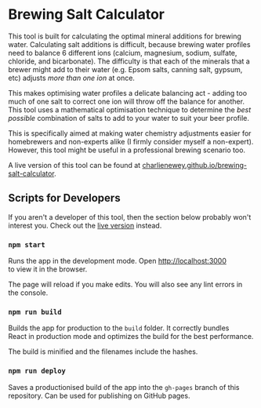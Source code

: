 # Brewing Salt Calculator

This tool is built for calculating the optimal mineral additions for brewing
water. Calculating salt additions is difficult, because brewing water
profiles need to balance 6 different ions (calcium, magnesium, sodium,
sulfate, chloride, and bicarbonate). The difficulty is that each of the
minerals that a brewer might add to their water (e.g. Epsom salts, canning
salt, gypsum, etc) adjusts *more than one ion* at once.

This makes optimising water profiles a delicate balancing act - adding too
much of one salt to correct one ion will throw off the balance for another.
This tool uses a mathematical optimisation technique to determine the *best
possible* combination of salts to add to your water to suit your beer
profile.

This is specifically aimed at making water chemistry adjustments easier for
homebrewers and non-experts alike (I firmly consider myself a non-expert).
However, this tool might be useful in a professional brewing scenario too.

A live version of this tool can be found at
[charlienewey.github.io/brewing-salt-calculator][live-mode].

## Scripts for Developers

If you aren't a developer of this tool, then the section below probably won't
interest you. Check out the [live version][live-mode] instead.

### `npm start`

Runs the app in the development mode. Open [http://localhost:3000][dev-mode]\
to view it in the browser.

The page will reload if you make edits. You will also see any lint errors in\
the console.

### `npm run build`

Builds the app for production to the `build` folder. It correctly bundles\
React in production mode and optimizes the build for the best performance.

The build is minified and the filenames include the hashes.

### `npm run deploy`

Saves a productionised build of the app into the `gh-pages` branch of this\
repository. Can be used for publishing on GitHub pages.

[dev-mode]: http://localhost:3000/
[live-mode]: https://charlienewey.github.io/brewing-salt-calculator